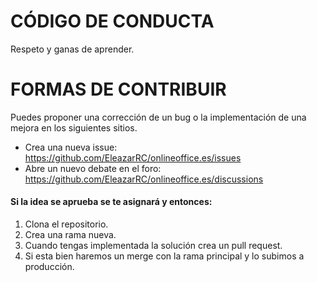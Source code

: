 # CÓDIGO DE CONDUCTA
Respeto y ganas de aprender.

# FORMAS DE CONTRIBUIR
Puedes proponer una corrección de un bug o la implementación de una mejora en los siguientes sitios.
- Crea una nueva issue: https://github.com/EleazarRC/onlineoffice.es/issues
- Abre un nuevo debate en el foro: https://github.com/EleazarRC/onlineoffice.es/discussions


#### Si la idea se aprueba se te asignará y entonces:
1. Clona el repositorio.
2. Crea una rama nueva.
3. Cuando tengas implementada la solución crea un pull request.
4. Si esta bien haremos un merge con la rama principal y lo subimos a producción.
